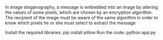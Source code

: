 In image steganography, a message is embedded into an image by altering the values of some pixels, 
which are chosen by an encryption algorithm. The recipient of the image must be aware of the same algorithm in order to know which pixels he or she must select to extract the message

Install the required libraries: pip install pillow
Run the code: python app.py
